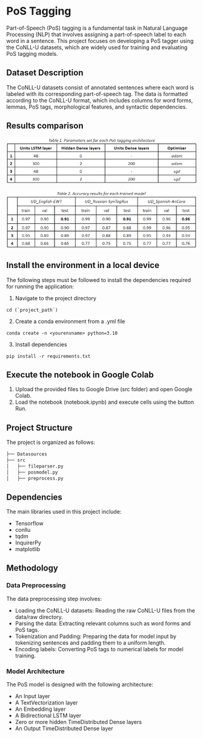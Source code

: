 PoS Tagging
===

Part-of-Speech (PoS) tagging is a fundamental task in Natural Language Processing (NLP) that involves assigning a part-of-speech label to each word in a sentence. This project focuses on developing a PoS tagger using the CoNLL-U datasets, which are widely used for training and evaluating PoS tagging models.

## Dataset Description
The CoNLL-U datasets consist of annotated sentences where each word is labeled with its corresponding part-of-speech tag. The data is formatted according to the CoNLL-U format, which includes columns for word forms, lemmas, PoS tags, morphological features, and syntactic dependencies.

## Results comparison

![Tested parameters](parameters.png)

![Results](results.png)

## Install the environment in a local device
The following steps must be followed to install the dependencies required for running the application:

1. Navigate to the project directory
```
cd (`project_path`)
```

2. Create a conda environment from a .yml file
```
conda create -n <yourenvname> python=3.10
```

3. Install dependencies
```
pip install -r requirements.txt
```

## Execute the notebook in Google Colab
1. Upload the provided files to Google Drive (src folder) and open Google Colab.
2. Load the notebook (notebook.ipynb) and
execute cells using the button Run.

## Project Structure
The project is organized as follows:

```
├── Datasources
├── src
│   ├── fileparser.py
│   ├── posmodel.py
│   ├── preprocess.py
```

## Dependencies
The main libraries used in this project include:

- Tensorflow
- conllu
- tqdm
- InquirerPy
- matplotlib

## Methodology
### Data Preprocessing
The data preprocessing step involves:

- Loading the CoNLL-U datasets: Reading the raw CoNLL-U files from the data/raw directory.
- Parsing the data: Extracting relevant columns such as word forms and PoS tags.
- Tokenization and Padding: Preparing the data for model input by tokenizing sentences and padding them to a uniform length.
- Encoding labels: Converting PoS tags to numerical labels for model training.

### Model Architecture
The PoS model is designed with the following architecture:

- An Input layer
- A TextVectorization layer
- An Embedding layer
- A Bidirectional LSTM layer
- Zero or more hidden TimeDistributed Dense layers
- An Output TimeDistributed Dense layer
